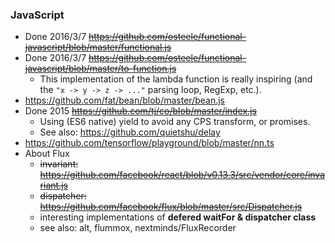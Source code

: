### JavaScript

- Done 2016/3/7 ~~https://github.com/osteele/functional-javascript/blob/master/functional.js~~
- Done 2016/3/7 ~~https://github.com/osteele/functional-javascript/blob/master/to-function.js~~
    - This implementation of the lambda function is really inspiring (and the `"x -> y -> z -> ..."` parsing loop, RegExp, etc.).
- https://github.com/fat/bean/blob/master/bean.js
- Done 2015 ~~https://github.com/tj/co/blob/master/index.js~~
    - Using (ES6 native) yield to avoid any CPS transform, or promises.
    - See also: https://github.com/quietshu/delay
- https://github.com/tensorflow/playground/blob/master/nn.ts
- About Flux
    - ~~invariant: https://github.com/facebook/react/blob/v0.13.3/src/vendor/core/invariant.js~~
    - ~~dispatcher: https://github.com/facebook/flux/blob/master/src/Dispatcher.js~~
    - interesting implementations of __defered waitFor & dispatcher class__
    - see also: alt, flummox, nextminds/FluxRecorder
